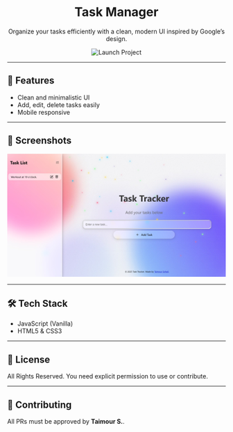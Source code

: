 <h1 align="center">Task Manager</h1>
<p align="center">Organize your tasks efficiently with a clean, modern UI inspired by Google’s design.</p>

<p align="center">
  <a href="https://taimoursohail.github.io/Task-Manager/" style="text-decoration:none">
    <img src="https://img.shields.io/badge/Launch-App-blue?style=for-the-badge&logo=appveyor" alt="Launch Project"/>
  </a>
</p>

---

## 🌟 Features
- Clean and minimalistic UI
- Add, edit, delete tasks easily
- Mobile responsive

---

## 📸 Screenshots
<p align="center">
  <img src="./screenshot1.jpg" />
</p>

---

## 🛠 Tech Stack
- JavaScript (Vanilla)
- HTML5 & CSS3

---

## 📄 License
All Rights Reserved. You need explicit permission to use or contribute.

---

## 🤝 Contributing
All PRs must be approved by **Taimour S.**.
